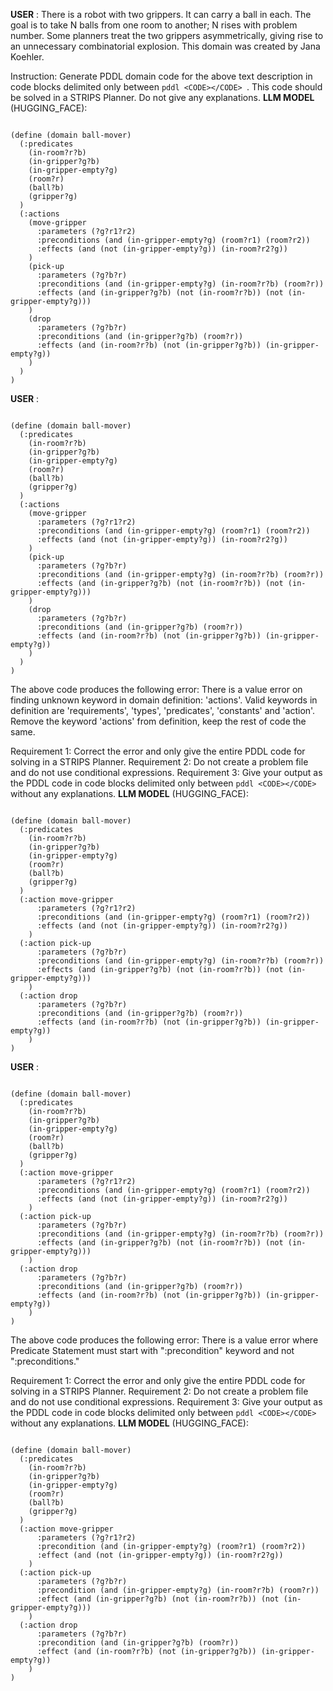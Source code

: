 **USER** :
There is a robot with two grippers. It can carry a ball in each. The goal is to take N balls from one room to another; N rises with problem number. Some planners treat the two grippers asymmetrically, giving rise to an unnecessary combinatorial explosion. This domain was created by Jana Koehler.
 
 Instruction: Generate PDDL domain code for the above text description in code blocks delimited only between ```pddl <CODE></CODE> ```. This code should be solved in a STRIPS Planner. Do not give any explanations.
**LLM MODEL** (HUGGING_FACE):
```pddl 

(define (domain ball-mover)
  (:predicates 
    (in-room?r?b)
    (in-gripper?g?b)
    (in-gripper-empty?g)
    (room?r)
    (ball?b)
    (gripper?g)
  )
  (:actions
    (move-gripper
      :parameters (?g?r1?r2)
      :preconditions (and (in-gripper-empty?g) (room?r1) (room?r2))
      :effects (and (not (in-gripper-empty?g)) (in-room?r2?g))
    )
    (pick-up
      :parameters (?g?b?r)
      :preconditions (and (in-gripper-empty?g) (in-room?r?b) (room?r))
      :effects (and (in-gripper?g?b) (not (in-room?r?b)) (not (in-gripper-empty?g)))
    )
    (drop
      :parameters (?g?b?r)
      :preconditions (and (in-gripper?g?b) (room?r))
      :effects (and (in-room?r?b) (not (in-gripper?g?b)) (in-gripper-empty?g))
    )
  )
)

```
**USER** :
```pddl

(define (domain ball-mover)
  (:predicates 
    (in-room?r?b)
    (in-gripper?g?b)
    (in-gripper-empty?g)
    (room?r)
    (ball?b)
    (gripper?g)
  )
  (:actions
    (move-gripper
      :parameters (?g?r1?r2)
      :preconditions (and (in-gripper-empty?g) (room?r1) (room?r2))
      :effects (and (not (in-gripper-empty?g)) (in-room?r2?g))
    )
    (pick-up
      :parameters (?g?b?r)
      :preconditions (and (in-gripper-empty?g) (in-room?r?b) (room?r))
      :effects (and (in-gripper?g?b) (not (in-room?r?b)) (not (in-gripper-empty?g)))
    )
    (drop
      :parameters (?g?b?r)
      :preconditions (and (in-gripper?g?b) (room?r))
      :effects (and (in-room?r?b) (not (in-gripper?g?b)) (in-gripper-empty?g))
    )
  )
)

```
 
 The above code produces the following error: There is a value error on finding unknown keyword in domain definition: 'actions'. Valid keywords in definition are 'requirements', 'types', 'predicates', 'constants' and 'action'. Remove the keyword 'actions' from definition, keep the rest of code the same.
 
Requirement 1: Correct the error and only give the entire PDDL code for solving in a STRIPS Planner.
 Requirement 2: Do not create a problem file and do not use conditional expressions.
 Requirement 3: Give your output as the PDDL code in code blocks delimited only between ```pddl <CODE></CODE> ``` without any explanations.
**LLM MODEL** (HUGGING_FACE):
```pddl 

(define (domain ball-mover)
  (:predicates 
    (in-room?r?b)
    (in-gripper?g?b)
    (in-gripper-empty?g)
    (room?r)
    (ball?b)
    (gripper?g)
  )
  (:action move-gripper
      :parameters (?g?r1?r2)
      :preconditions (and (in-gripper-empty?g) (room?r1) (room?r2))
      :effects (and (not (in-gripper-empty?g)) (in-room?r2?g))
    )
  (:action pick-up
      :parameters (?g?b?r)
      :preconditions (and (in-gripper-empty?g) (in-room?r?b) (room?r))
      :effects (and (in-gripper?g?b) (not (in-room?r?b)) (not (in-gripper-empty?g)))
    )
  (:action drop
      :parameters (?g?b?r)
      :preconditions (and (in-gripper?g?b) (room?r))
      :effects (and (in-room?r?b) (not (in-gripper?g?b)) (in-gripper-empty?g))
    )
)

```
**USER** :
```pddl

(define (domain ball-mover)
  (:predicates 
    (in-room?r?b)
    (in-gripper?g?b)
    (in-gripper-empty?g)
    (room?r)
    (ball?b)
    (gripper?g)
  )
  (:action move-gripper
      :parameters (?g?r1?r2)
      :preconditions (and (in-gripper-empty?g) (room?r1) (room?r2))
      :effects (and (not (in-gripper-empty?g)) (in-room?r2?g))
    )
  (:action pick-up
      :parameters (?g?b?r)
      :preconditions (and (in-gripper-empty?g) (in-room?r?b) (room?r))
      :effects (and (in-gripper?g?b) (not (in-room?r?b)) (not (in-gripper-empty?g)))
    )
  (:action drop
      :parameters (?g?b?r)
      :preconditions (and (in-gripper?g?b) (room?r))
      :effects (and (in-room?r?b) (not (in-gripper?g?b)) (in-gripper-empty?g))
    )
)

```
 
 The above code produces the following error: There is a value error where Predicate Statement must start with ":precondition" keyword and not ":preconditions."
 
Requirement 1: Correct the error and only give the entire PDDL code for solving in a STRIPS Planner.
 Requirement 2: Do not create a problem file and do not use conditional expressions.
 Requirement 3: Give your output as the PDDL code in code blocks delimited only between ```pddl <CODE></CODE> ``` without any explanations.
**LLM MODEL** (HUGGING_FACE):
```pddl 

(define (domain ball-mover)
  (:predicates 
    (in-room?r?b)
    (in-gripper?g?b)
    (in-gripper-empty?g)
    (room?r)
    (ball?b)
    (gripper?g)
  )
  (:action move-gripper
      :parameters (?g?r1?r2)
      :precondition (and (in-gripper-empty?g) (room?r1) (room?r2))
      :effect (and (not (in-gripper-empty?g)) (in-room?r2?g))
    )
  (:action pick-up
      :parameters (?g?b?r)
      :precondition (and (in-gripper-empty?g) (in-room?r?b) (room?r))
      :effect (and (in-gripper?g?b) (not (in-room?r?b)) (not (in-gripper-empty?g)))
    )
  (:action drop
      :parameters (?g?b?r)
      :precondition (and (in-gripper?g?b) (room?r))
      :effect (and (in-room?r?b) (not (in-gripper?g?b)) (in-gripper-empty?g))
    )
)

```
